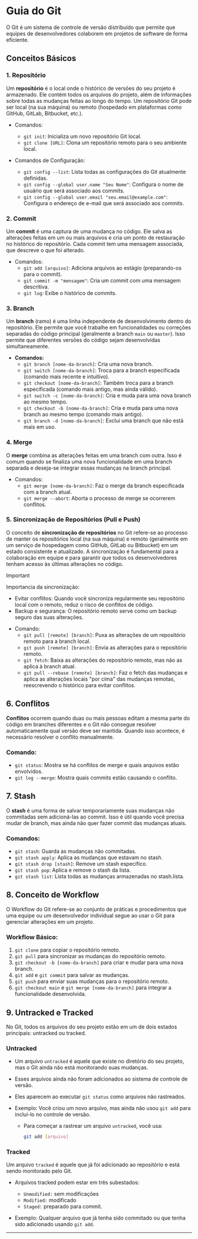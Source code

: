 # Guia do Git

O Git é um sistema de controle de versão distribuído que permite que equipes de desenvolvedores colaborem em projetos de software de forma eficiente.

## Conceitos Básicos


<!-- # Configura nome e e-mail do usuário
git config --global user.name "Seu Nome"
git config --global user.email "seu.email@example.com"

# Verifica as configurações
git config --list

# Define editor de texto padrão
git config --global core.editor "code --wait"

# Cria um alias para git status
git config --global alias.st status -->

### 1. Repositório

Um **repositório** é o local onde o histórico de versões do seu projeto é armazenado. Ele contém todos os arquivos do projeto, além de informações sobre todas as mudanças feitas ao longo do tempo. Um repositório Git pode ser local (na sua máquina) ou remoto (hospedado em plataformas como GitHub, GitLab, Bitbucket, etc.).

- Comandos:
  - `git init`: Inicializa um novo repositório Git local.
  - `git clone [URL]`: Clona um repositório remoto para o seu ambiente local.

- Comandos de Configuração:
  - `git config --list`: Lista todas as configurações do Git atualmente definidas.
  - `git config --global user.name "Seu Nome"`: Configura o nome de usuário que será associado aos commits.
  - `git config --global user.email "seu.email@example.com"`: Configura o endereço de e-mail que será associado aos commits.


### 2. Commit

Um **commit** é uma captura de uma mudança no código. Ele salva as alterações feitas em um ou mais arquivos e cria um ponto de restauração no histórico do repositório. Cada commit tem uma mensagem associada, que descreve o que foi alterado.

- Comandos:
  - `git add [arquivo]`: Adiciona arquivos ao estágio (preparando-os para o commit).
  - `git commit -m "mensagem"`: Cria um commit com uma mensagem descritiva.
  - `git log`: Exibe o histórico de commits.

### 3. Branch

Um **branch** (ramo) é uma linha independente de desenvolvimento dentro do repositório. Ele permite que você trabalhe em funcionalidades ou correções separadas do código principal (geralmente a branch `main` ou `master`). Isso permite que diferentes versões do código sejam desenvolvidas simultaneamente.

- **Comandos:**
  - `git branch [nome-da-branch]`: Cria uma nova branch.
  - `git switch [nome-da-branch]`: Troca para a branch especificada (comando mais recente e intuitivo).
  - `git checkout [nome-da-branch]`: Também troca para a branch especificada (comando mais antigo, mas ainda válido).
  - `git switch -c [nome-da-branch]`: Cria e muda para uma nova branch ao mesmo tempo.
  - `git checkout -b [nome-da-branch]`: Cria e muda para uma nova branch ao mesmo tempo (comando mais antigo).
  - `git branch -d [nome-da-branch]`: Exclui uma branch que não está mais em uso.

### 4. Merge

O **merge** combina as alterações feitas em uma branch com outra. Isso é comum quando se finaliza uma nova funcionalidade em uma branch separada e deseja-se integrar essas mudanças na branch principal.

- Comandos:
  - `git merge [nome-da-branch]`: Faz o merge da branch especificada com a branch atual.
  - `git merge --abort`: Aborta o processo de merge se ocorrerem conflitos.

### 5. Sincronização de Repositórios (Pull e Push) 

O conceito de **sincronização de repositórios** no Git refere-se ao processo de manter os repositórios local (na sua máquina) e remoto (geralmente em um serviço de hospedagem como GitHub, GitLab ou Bitbucket) em um estado consistente e atualizado. A sincronização é fundamental para a colaboração em equipe e para garantir que todos os desenvolvedores tenham acesso às últimas alterações no código.

> [!IMPORTANT]
> Importancia da sincronização:
>  - Evitar conflitos: Quando você sincroniza regularmente seu repositório local com o remoto, reduz o risco de conflitos de código.
>  - Backup e segurança: O repositório remoto serve como um backup seguro das suas alterações.

- Comando:
  - `git pull [remote] [branch]`: Puxa as alterações de um repositório remoto para a branch local.
  - `git push [remote] [branch]`: Envia as alterações para o repositório remoto.
  - `git fetch`: Baixa as alterações do repositório remoto, mas não as aplica à branch atual.
  - `git pull --rebase [remote] [branch]`: Faz o fetch das mudanças e aplica as alterações locais "por cima" das mudanças remotas, reescrevendo o histórico para evitar conflitos.

## 6. Conflitos

**Conflitos** ocorrem quando duas ou mais pessoas editam a mesma parte do código em branches diferentes e o Git não consegue resolver automaticamente qual versão deve ser mantida. Quando isso acontece, é necessário resolver o conflito manualmente.

### Comando:
- `git status`: Mostra se há conflitos de merge e quais arquivos estão envolvidos.
- `git log --merge`: Mostra quais commits estão causando o conflito.
 

## 7. Stash

O **stash** é uma forma de salvar temporariamente suas mudanças não commitadas sem adicioná-las ao commit. Isso é útil quando você precisa mudar de branch, mas ainda não quer fazer commit das mudanças atuais.

### Comandos:
- `git stash`: Guarda as mudanças não commitadas.
- `git stash apply`: Aplica as mudanças que estavam no stash.
- `git stash drop [stash]`: Remove um stash específico.
- `git stash pop`: Aplica e remove o stash da lista.
- `git stash list`: Lista todas as mudanças armazenadas no stash.lista.

## 8. Conceito de Workflow

O Workflow do Git refere-se ao conjunto de práticas e procedimentos que uma equipe ou um desenvolvedor individual segue ao usar o Git para gerenciar alterações em um projeto.

### Workflow Básico:
1. `git clone` para copiar o repositório remoto.
2. `git pull` para sincronizar as mudanças do repositório remoto.
3. `git checkout -b [nome-da-branch]` para criar e mudar para uma nova branch.
4. `git add` e `git commit` para salvar as mudanças.
5. `git push` para enviar suas mudanças para o repositório remoto.
6. `git checkout main` e `git merge [nome-da-branch]` para integrar a funcionalidade desenvolvida.

## 9. Untracked e Tracked

No Git, todos os arquivos do seu projeto estão em um de dois estados principais: untracked ou tracked.

### Untracked

- Um arquivo `untracked` é aquele que existe no diretório do seu projeto, mas o Git ainda não está monitorando suas mudanças.
- Esses arquivos ainda não foram adicionados ao sistema de controle de versão.
- Eles aparecem ao executar `git status` como arquivos não rastreados.

- Exemplo: Você criou um novo arquivo, mas ainda não usou `git add` para incluí-lo no controle de versão.
  - Para começar a rastrear um arquivo `untracked`, você usa:

    ```bash
    git add [arquivo]
    ```

### Tracked

Um arquivo `tracked` é aquele que já foi adicionado ao repositório e está sendo monitorado pelo Git.

- Arquivos tracked podem estar em três subestados: 
  - `Unmodified:` sem modificações 
  - `Modified:` modificado
  - `Staged:` preparado para commit.

- Exemplo: Qualquer arquivo que já tenha sido commitado ou que tenha sido adicionado usando `git add`.




---
